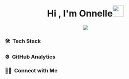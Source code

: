<h1 align="center">Hi , I'm Onnelle<img src="https://media.giphy.com/media/TEnXkcsHrP4YedChhA/giphy.gif" width="35"></h1>
<p align="center">
  <a href="https://github.com/DenverCoder1/readme-typing-svg"><img src="https://readme-typing-svg.herokuapp.com?lines=Computer+Science+Student;&center=true&width=500&height=50"></a>
</p>

### 🛠 &nbsp;Tech Stack

### ⚙️ &nbsp;GitHub Analytics
  
### 🤝🏻 &nbsp;Connect with Me

